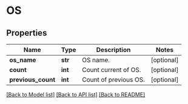 # OS

## Properties
Name | Type | Description | Notes
------------ | ------------- | ------------- | -------------
**os_name** | **str** | OS name. | [optional] 
**count** | **int** | Count current of OS. | [optional] 
**previous_count** | **int** | Count of previous OS. | [optional] 

[[Back to Model list]](../README.md#documentation-for-models) [[Back to API list]](../README.md#documentation-for-api-endpoints) [[Back to README]](../README.md)

